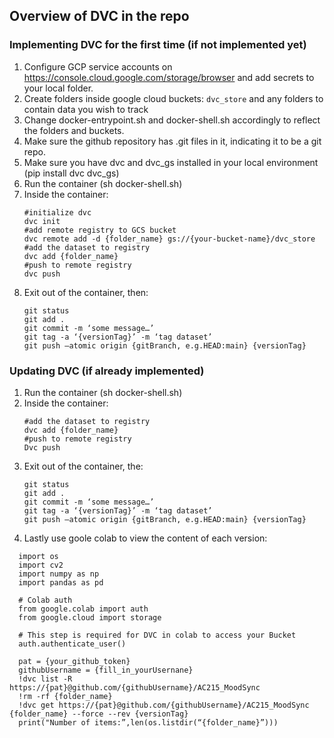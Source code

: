 ## Overview of DVC in the repo
### **Implementing DVC for the first time (if not implemented yet)**

1. Configure GCP service accounts on https://console.cloud.google.com/storage/browser and add secrets to your local folder.
2. Create folders inside google cloud buckets: ```dvc_store``` and any folders to contain data you wish to track
3. Change docker-entrypoint.sh and docker-shell.sh accordingly to reflect the folders and buckets.
4. Make sure the github repository has .git files in it, indicating it to be a git repo.
5. Make sure you have dvc and dvc_gs installed in your local environment (pip install dvc dvc_gs)
6. Run the container (sh docker-shell.sh)
7. Inside the container:
	  ```
	  #initialize dvc
	  dvc init
	  #add remote registry to GCS bucket
	  dvc remote add -d {folder_name} gs://{your-bucket-name}/dvc_store
	  #add the dataset to registry 
	  dvc add {folder_name}
	  #push to remote registry
	  dvc push
	  ```
8. Exit out of the container, then:
	```
	git status
	git add .
	git commit -m ‘some message…’
	git tag -a ‘{versionTag}’ -m ‘tag dataset’
	git push —atomic origin {gitBranch, e.g.HEAD:main} {versionTag}
	```

### **Updating DVC (if already implemented)**
1. Run the container (sh docker-shell.sh)
2. Inside the container:
	```
	#add the dataset to registry
	dvc add {folder_name}
	#push to remote registry
	Dvc push 
	```
3. Exit out of the container, the:
	```
	git status
	git add .
	git commit -m ‘some message…’
	git tag -a ‘{versionTag}’ -m ‘tag dataset’
	git push —atomic origin {gitBranch, e.g.HEAD:main} {versionTag}
	```
4. Lastly use goole colab to view the content of each version:
```
  import os
  import cv2
  import numpy as np
  import pandas as pd
  
  # Colab auth
  from google.colab import auth
  from google.cloud import storage
  
  # This step is required for DVC in colab to access your Bucket
  auth.authenticate_user()
  
  pat = {your_github_token}
  githubUsername = {fill_in_yourUsernane}
  !dvc list -R https://{pat}@github.com/{githubUsername}/AC215_MoodSync
  !rm -rf {folder_name}
  !dvc get https://{pat}@github.com/{githubUsername}/AC215_MoodSync {folder_name} --force --rev {versionTag}
  print("Number of items:”,len(os.listdir(“{folder_name}”)))
```
